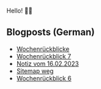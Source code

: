 Hello! 👋🏻

## Blogposts (German)
<!-- BLOG-POST-LIST:START -->
- [Wochenrückblicke](https://maurice-renck.de/de/notes/2023/wochenrueckblicke)
- [Wochenrückblick 7](https://maurice-renck.de/de/blog/2023/kw-7)
- [Notiz vom 16.02.2023](https://maurice-renck.de/de/notes/2023/1676545681)
- [Sitemap weg](https://maurice-renck.de/de/notes/2023/sitemap-weg)
- [Wochenrückblick 6](https://maurice-renck.de/de/blog/2023/kw-6)
<!-- BLOG-POST-LIST:END -->

<!--
**mauricerenck/mauricerenck** is a ✨ _special_ ✨ repository because its `README.md` (this file) appears on your GitHub profile.

Here are some ideas to get you started:

- 🔭 I’m currently working on ...
- 🌱 I’m currently learning ...
- 👯 I’m looking to collaborate on ...
- 🤔 I’m looking for help with ...
- 💬 Ask me about ...
- 📫 How to reach me: ...
- 😄 Pronouns: ...
- ⚡ Fun fact: ...
-->
